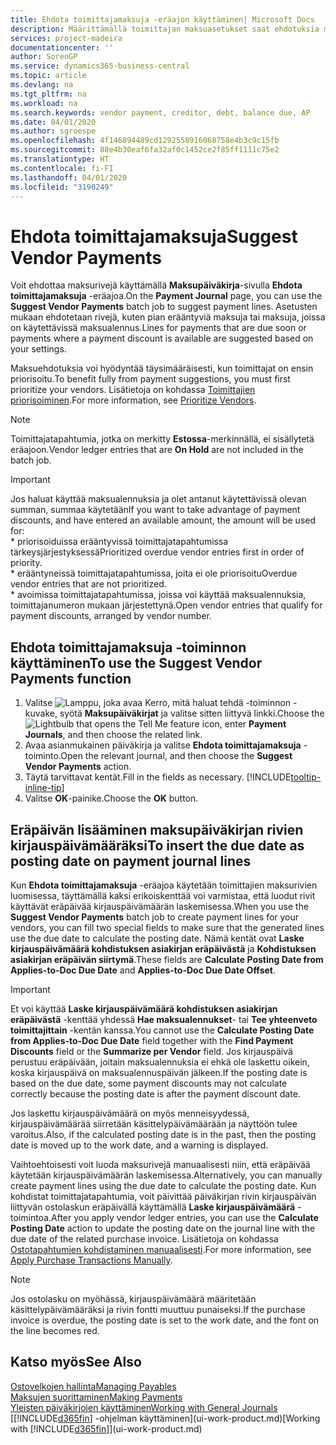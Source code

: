 ```yaml
---
title: Ehdota toimittajamaksuja -eräajon käyttäminen| Microsoft Docs
description: Määrittämällä toimittajan maksuasetukset saat ehdotuksia maksuista, joiden eräpäivä on pian tai joissa on käytettävissä alennus.
services: project-madeira
documentationcenter: ''
author: SorenGP
ms.service: dynamics365-business-central
ms.topic: article
ms.devlang: na
ms.tgt_pltfrm: na
ms.workload: na
ms.search.keywords: vendor payment, creditor, debt, balance due, AP
ms.date: 04/01/2020
ms.author: sgroespe
ms.openlocfilehash: 4f146894489cd1292558916068758e4b3c9c15fb
ms.sourcegitcommit: 88e4b30eaf6fa32af0c1452ce2f85ff1111c75e2
ms.translationtype: HT
ms.contentlocale: fi-FI
ms.lasthandoff: 04/01/2020
ms.locfileid: "3190249"
---
```

# <a name="suggest-vendor-payments"></a><span data-ttu-id="ec057-103">Ehdota toimittajamaksuja</span><span class="sxs-lookup"><span data-stu-id="ec057-103">Suggest Vendor Payments</span></span>
<span data-ttu-id="ec057-104">Voit ehdottaa maksurivejä käyttämällä **Maksupäiväkirja**-sivulla **Ehdota toimittajamaksuja** -eräajoa.</span><span class="sxs-lookup"><span data-stu-id="ec057-104">On the **Payment Journal** page, you can use the **Suggest Vendor Payments** batch job to suggest payment lines.</span></span> <span data-ttu-id="ec057-105">Asetusten mukaan ehdotetaan rivejä, kuten pian erääntyviä maksuja tai maksuja, joissa on käytettävissä maksualennus.</span><span class="sxs-lookup"><span data-stu-id="ec057-105">Lines for payments that are due soon or payments where a payment discount is available are suggested based on your settings.</span></span>

<span data-ttu-id="ec057-106">Maksuehdotuksia voi hyödyntää täysimääräisesti, kun toimittajat on ensin priorisoitu.</span><span class="sxs-lookup"><span data-stu-id="ec057-106">To benefit fully from payment suggestions, you must first prioritize your vendors.</span></span> <span data-ttu-id="ec057-107">Lisätietoja on kohdassa [Toimittajien priorisoiminen](purchasing-how-prioritize-vendors.md).</span><span class="sxs-lookup"><span data-stu-id="ec057-107">For more information, see [Prioritize Vendors](purchasing-how-prioritize-vendors.md).</span></span>  

> [!NOTE]  
> <span data-ttu-id="ec057-108">Toimittajatapahtumia, jotka on merkitty **Estossa**-merkinnällä, ei sisällytetä eräajoon.</span><span class="sxs-lookup"><span data-stu-id="ec057-108">Vendor ledger entries that are **On Hold** are not included in the batch job.</span></span>  

> [!IMPORTANT]  
>   <span data-ttu-id="ec057-109">Jos haluat käyttää maksualennuksia ja olet antanut käytettävissä olevan summan, summaa käytetään</span><span class="sxs-lookup"><span data-stu-id="ec057-109">If you want to take advantage of payment discounts, and have entered an available amount, the amount will be used for:</span></span>  
    * <span data-ttu-id="ec057-110">priorisoiduissa erääntyvissä toimittajatapahtumissa tärkeysjärjestyksessä</span><span class="sxs-lookup"><span data-stu-id="ec057-110">Prioritized overdue vendor entries first in order of priority.</span></span>   
    * <span data-ttu-id="ec057-111">erääntyneissä toimittajatapahtumissa, joita ei ole priorisoitu</span><span class="sxs-lookup"><span data-stu-id="ec057-111">Overdue vendor entries that are not prioritized.</span></span>  
    * <span data-ttu-id="ec057-112">avoimissa toimittajatapahtumissa, joissa voi käyttää maksualennuksia, toimittajanumeron mukaan järjestettynä.</span><span class="sxs-lookup"><span data-stu-id="ec057-112">Open vendor entries that qualify for payment discounts, arranged by vendor number.</span></span>  

## <a name="to-use-the-suggest-vendor-payments-function"></a><span data-ttu-id="ec057-113">Ehdota toimittajamaksuja -toiminnon käyttäminen</span><span class="sxs-lookup"><span data-stu-id="ec057-113">To use the Suggest Vendor Payments function</span></span>
1. <span data-ttu-id="ec057-114">Valitse ![Lamppu, joka avaa Kerro, mitä haluat tehdä -toiminnon](media/ui-search/search_small.png "Kerro, mitä haluat tehdä") -kuvake, syötä **Maksupäiväkirjat** ja valitse sitten liittyvä linkki.</span><span class="sxs-lookup"><span data-stu-id="ec057-114">Choose the ![Lightbulb that opens the Tell Me feature](media/ui-search/search_small.png "Tell me what you want to do") icon, enter **Payment Journals**, and then choose the related link.</span></span>  
2. <span data-ttu-id="ec057-115">Avaa asianmukainen päiväkirja ja valitse **Ehdota toimittajamaksuja** -toiminto.</span><span class="sxs-lookup"><span data-stu-id="ec057-115">Open the relevant journal, and then choose the **Suggest Vendor Payments** action.</span></span>  
3. <span data-ttu-id="ec057-116">Täytä tarvittavat kentät.</span><span class="sxs-lookup"><span data-stu-id="ec057-116">Fill in the fields as necessary.</span></span> [!INCLUDE[tooltip-inline-tip](includes/tooltip-inline-tip_md.md)]  
4. <span data-ttu-id="ec057-117">Valitse **OK**-painike.</span><span class="sxs-lookup"><span data-stu-id="ec057-117">Choose the **OK** button.</span></span>  

## <a name="to-insert-the-due-date-as-posting-date-on-payment-journal-lines"></a><span data-ttu-id="ec057-118">Eräpäivän lisääminen maksupäiväkirjan rivien kirjauspäivämääräksi</span><span class="sxs-lookup"><span data-stu-id="ec057-118">To insert the due date as posting date on payment journal lines</span></span>
<span data-ttu-id="ec057-119">Kun **Ehdota toimittajamaksuja** -eräajoa käytetään toimittajien maksurivien luomisessa, täyttämällä kaksi erikoiskenttää voi varmistaa, että luodut rivit käyttävät eräpäivää kirjauspäivämäärän laskemisessa.</span><span class="sxs-lookup"><span data-stu-id="ec057-119">When you use the **Suggest Vendor Payments** batch job to create payment lines for your vendors, you can fill two special fields to make sure that the generated lines use the due date to calculate the posting date.</span></span> <span data-ttu-id="ec057-120">Nämä kentät ovat **Laske kirjauspäivämäärä kohdistuksen asiakirjan eräpäivästä** ja **Kohdistuksen asiakirjan eräpäivän siirtymä**.</span><span class="sxs-lookup"><span data-stu-id="ec057-120">These fields are **Calculate Posting Date from Applies-to-Doc Due Date** and **Applies-to-Doc Due Date Offset**.</span></span>  

> [!IMPORTANT]  
>   <span data-ttu-id="ec057-121">Et voi käyttää **Laske kirjauspäivämäärä kohdistuksen asiakirjan eräpäivästä** -kenttää yhdessä **Hae maksualennukset**- tai **Tee yhteenveto toimittajittain** -kentän kanssa.</span><span class="sxs-lookup"><span data-stu-id="ec057-121">You cannot use the **Calculate Posting Date from Applies-to-Doc Due Date** field together with the **Find Payment Discounts** field or the **Summarize per Vendor** field.</span></span> <span data-ttu-id="ec057-122">Jos kirjauspäivä perustuu eräpäivään, joitain maksualennuksia ei ehkä ole laskettu oikein, koska kirjauspäivä on maksualennuspäivän jälkeen.</span><span class="sxs-lookup"><span data-stu-id="ec057-122">If the posting date is based on the due date, some payment discounts may not calculate correctly because the posting date is after the payment discount date.</span></span>  

<span data-ttu-id="ec057-123">Jos laskettu kirjauspäivämäärä on myös menneisyydessä, kirjauspäivämäärää siirretään käsittelypäivämäärään ja näyttöön tulee varoitus.</span><span class="sxs-lookup"><span data-stu-id="ec057-123">Also, if the calculated posting date is in the past, then the posting date is moved up to the work date, and a warning is displayed.</span></span>  

<span data-ttu-id="ec057-124">Vaihtoehtoisesti voit luoda maksurivejä manuaalisesti niin, että eräpäivää käytetään kirjauspäivämäärän laskemisessa.</span><span class="sxs-lookup"><span data-stu-id="ec057-124">Alternatively, you can manually create payment lines using the due date to calculate the posting date.</span></span> <span data-ttu-id="ec057-125">Kun kohdistat toimittajatapahtumia, voit päivittää päiväkirjan rivin kirjauspäivän liittyvän ostolaskun eräpäivällä käyttämällä **Laske kirjauspäivämäärä** -toimintoa.</span><span class="sxs-lookup"><span data-stu-id="ec057-125">After you apply vendor ledger entries, you can use the **Calculate Posting Date** action to update the posting date on the journal line with the due date of the related purchase invoice.</span></span> <span data-ttu-id="ec057-126">Lisätietoja on kohdassa [Ostotapahtumien kohdistaminen manuaalisesti](payables-how-apply-purchase-transactions-manually.md).</span><span class="sxs-lookup"><span data-stu-id="ec057-126">For more information, see [Apply Purchase Transactions Manually](payables-how-apply-purchase-transactions-manually.md).</span></span>  

> [!NOTE]  
>   <span data-ttu-id="ec057-127">Jos ostolasku on myöhässä, kirjauspäivämäärä määritetään käsittelypäivämääräksi ja rivin fontti muuttuu punaiseksi.</span><span class="sxs-lookup"><span data-stu-id="ec057-127">If the purchase invoice is overdue, the posting date is set to the work date, and the font on the line becomes red.</span></span>  

## <a name="see-also"></a><span data-ttu-id="ec057-128">Katso myös</span><span class="sxs-lookup"><span data-stu-id="ec057-128">See Also</span></span>
[<span data-ttu-id="ec057-129">Ostovelkojen hallinta</span><span class="sxs-lookup"><span data-stu-id="ec057-129">Managing Payables</span></span>](payables-manage-payables.md)  
[<span data-ttu-id="ec057-130">Maksujen suorittaminen</span><span class="sxs-lookup"><span data-stu-id="ec057-130">Making Payments</span></span>](payables-make-payments.md)  
[<span data-ttu-id="ec057-131">Yleisten päiväkirjojen käyttäminen</span><span class="sxs-lookup"><span data-stu-id="ec057-131">Working with General Journals</span></span>](ui-work-general-journals.md)  
<span data-ttu-id="ec057-132">[[!INCLUDE[d365fin](includes/d365fin_md.md)] -ohjelman käyttäminen](ui-work-product.md)</span><span class="sxs-lookup"><span data-stu-id="ec057-132">[Working with [!INCLUDE[d365fin](includes/d365fin_md.md)]](ui-work-product.md)</span></span>  

